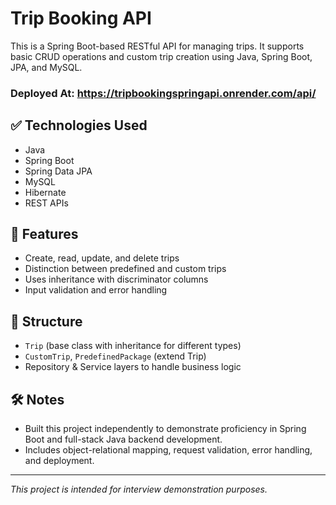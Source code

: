 # Trip Booking API

This is a Spring Boot-based RESTful API for managing trips. It supports basic CRUD operations and custom trip creation using Java, Spring Boot, JPA, and MySQL.
### Deployed At: https://tripbookingspringapi.onrender.com/api/

## ✅ Technologies Used

* Java
* Spring Boot
* Spring Data JPA
* MySQL
* Hibernate
* REST APIs

## 📌 Features

* Create, read, update, and delete trips
* Distinction between predefined and custom trips
* Uses inheritance with discriminator columns
* Input validation and error handling

## 📂 Structure

* `Trip` (base class with inheritance for different types)
* `CustomTrip`, `PredefinedPackage` (extend Trip)
* Repository & Service layers to handle business logic

## 🛠️ Notes

* Built this project independently to demonstrate proficiency in Spring Boot and full-stack Java backend development.
* Includes object-relational mapping, request validation, error handling, and deployment.

---

*This project is intended for interview demonstration purposes.*
